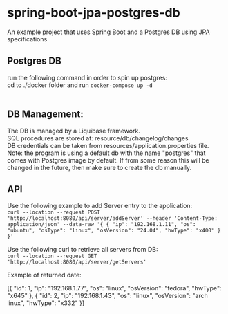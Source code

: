 # spring-boot-jpa-postgres-db

An example project that uses Spring Boot and a Postgres DB using JPA specifications  

## Postgres DB
run the following command in order to spin up postgres:<br/>
cd to ./docker folder and run `docker-compose up -d`<br/><br/>

## DB Management:
The DB is managed by a Liquibase framework.<br/>
SQL procedures are stored at: resource/db/changelog/changes<br/>
DB credentials can be taken from resources/application.properties file.<br/>
Note: the program is using a default db with the name "postgres" that comes with Postgres image by default.
If from some reason this will be changed in the future, then make sure to create the db manually.

## API
Use the following example to add Server entry to the application:<br/>
`curl --location --request POST 'http://localhost:8080/api/server/addServer' --header 'Content-Type: application/json' --data-raw '{
{
"ip": "192.168.1.11",
"os": "ubuntu",
"osType": "linux",
"osVersion": "24.04",
"hwType": "x400"
}
}'`


Use the following curl to retrieve all servers from DB:<br/>
`curl --location --request GET 'http://localhost:8080/api/server/getServers'`
<br/>

Example of returned date:<br/>

[{
"id": 1,
"ip": "192.168.1.77",
"os": "linux",
"osVersion": "fedora",
"hwType": "x645"
},
{
"id": 2,
"ip": "192.168.1.43",
"os": "linux",
"osVersion": "arch linux",
"hwType": "x332"
}]